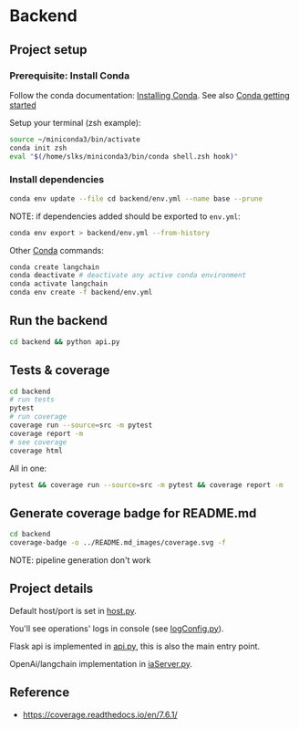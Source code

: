 # Backend

## Project setup

### Prerequisite: Install Conda

Follow the conda documentation: [Installing Conda](https://docs.anaconda.com/miniconda/#quick-command-line-install). See also [Conda getting started](https://conda.io/projects/conda/en/latest/user-guide/getting-started.html#before-you-start)

Setup your terminal (zsh example):
```bash
source ~/miniconda3/bin/activate
conda init zsh
eval "$(/home/slks/miniconda3/bin/conda shell.zsh hook)"
```

### Install dependencies

```bash
conda env update --file cd backend/env.yml --name base --prune
```

NOTE: if dependencies added should be exported to `env.yml`:
  
```bash
conda env export > backend/env.yml --from-history
```

Other [Conda](https://conda.io/projects/conda/en/latest/user-guide/getting-started.html) commands:

```bash
conda create langchain
conda deactivate # deactivate any active conda environment
conda activate langchain
conda env create -f backend/env.yml
```

## Run the backend

```bash
cd backend && python api.py
```

## Tests & coverage

```bash
cd backend
# run tests
pytest 
# run coverage
coverage run --source=src -m pytest 
coverage report -m
# see coverage
coverage html
```

All in one:

```bash
pytest && coverage run --source=src -m pytest && coverage report -m
```

## Generate coverage badge for README.md

```bash
cd backend
coverage-badge -o ../README.md_images/coverage.svg -f
```

NOTE: pipeline generation don't work

## Project details

Default host/port is set in [host.py](host.py).

You'll see operations' logs in console (see [logConfig.py](logConfig.py)).

Flask api is implemented in [api.py](api.py), this is also the main entry point.

OpenAi/langchain implementation in [iaServer.py](iaServer.py).

## Reference

- <https://coverage.readthedocs.io/en/7.6.1/>
